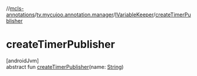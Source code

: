 //[mcls-annotations](../../../index.md)/[tv.mycujoo.annotation.manager](../index.md)/[IVariableKeeper](index.md)/[createTimerPublisher](create-timer-publisher.md)

# createTimerPublisher

[androidJvm]\
abstract fun [createTimerPublisher](create-timer-publisher.md)(name: [String](https://kotlinlang.org/api/latest/jvm/stdlib/kotlin/-string/index.html))
